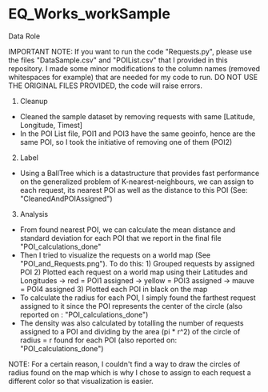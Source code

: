 # EQ_Works_workSample
Data Role

IMPORTANT NOTE: If you want to run the code "Requests.py", please use the files "DataSample.csv" and "POIList.csv" that I provided in 
                this repository. I made some minor modifications to the column names (removed whitespaces for example) 
                that are needed for my code to run. DO NOT USE THE ORIGINAL FILES PROVIDED, the code will raise errors.
1) Cleanup
  - Cleaned the sample dataset by removing requests with same [Latitude, Longitude, Timest]
  - In the POI List file, POI1 and POI3 have the same geoinfo, hence are the same POI,
    so I took the initiative of removing one of them (POI2)

2) Label
  - Using a BallTree which is a datastructure that provides fast performance on the generalized
    problem of K-nearest-neighbours, we can assign to each request, its nearest POI as well as
    the distance to this POI (See: "CleanedAndPOIAssigned")
    
3) Analysis
  - From found nearest POI, we can calculate the mean distance and standard deviation for each POI
    that we report in the final file "POI_calculations_done"
  - Then I tried to visualize the requests on a world map (See "POI_and_Requests.png"). To do this:
        1) Grouped requests by assigned POI
        2) Plotted each request on a world map using their Latitudes and Longitudes
            -> red = POI1 assigned
            -> yellow = POI3 assigned
            -> mauve = POI4 assigned
        3) Plotted each POI in black on the map
  - To calculate the radius for each POI, I simply found the farthest request assigned to it
    since the POI represents the center of the circle (also reported on : "POI_calculations_done")
  - The density was also calculated by totalling the number of requests assigned to a POI and dividing
    by the area (pi * r^2) of the circle of radius = r found for each POI (also reported on: "POI_calculations_done")
    
  NOTE: For a certain reason, I couldn't find a way to draw the circles of radius found on the map which is why I chose
        to assign to each request a different color so that visualization is easier. 
